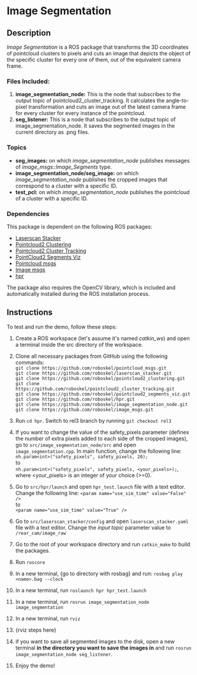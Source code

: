# Image Segmentation

## Description
*Image Segmentation* is a ROS package that transforms the 3D coordinates of pointcloud clusters to pixels and cuts an image that depicts the object of the specific cluster for every one of them, out of the equivalent camera frame.

### Files Included:
1. **image_segmentation_node:** This is the node that subscribes to the output topic of pointcloud2_cluster_tracking. It calculates the angle-to-pixel transformation and cuts an image out of the latest camera frame for every cluster for every instance of the pointcloud.
2. **seg_listener:** This is a node that subscribes to the output topic of image_segmentation_node. It saves the segmented images in the current directory as .png files.

### Topics
* **seg_images:** on which *image_segmentation_node* publishes messages of *image_msgs::Image_Segments* type.
* **image_segmentation_node/seg_image:** on which *image_segmentation_node* publishes the cropped images that correspond to a cluster with a specific ID.
* **test_pcl:** on which *image_segmentation_node* publishes the pointcloud of a cluster with a specific ID.

### Dependencies
This package is dependent on the following ROS packages:
* [Laserscan Stacker](https://github.com/roboskel/laserscan_stacker)
* [Pointcloud2 Clustering](https://github.com/roboskel/pointcloud2_clustering)
* [Pointcloud2 Cluster Tracking](https://github.com/roboskel/pointcloud2_cluster_tracking)
* [PointCloud2 Segments Viz](https://github.com/roboskel/pointcloud2_segments_viz)
* [Pointcloud msgs](https://github.com/roboskel/pointcloud_msgs)
* [Image msgs](https://github.com/roboskel/image_msgs)
* [hpr](https://github.com/roboskel/hpr/tree/rel3)

The package also requires the OpenCV library, which is included and automatically installed during the ROS installation process.

## Instructions
To test and run the demo, follow these steps:
1. Create a ROS workspace (let's assume it's named *catkin_ws*) and open a terminal inside the src directory of the workspace.
2. Clone all necessary packages from GitHub using the following commands:\
`git clone https://github.com/roboskel/pointcloud_msgs.git`\
 `git clone https://github.com/roboskel/laserscan_stacker.git`\
 `git clone https://github.com/roboskel/pointcloud2_clustering.git`\
 `git clone https://github.com/roboskel/pointcloud2_cluster_tracking.git`\
 `git clone https://github.com/roboskel/pointcloud2_segments_viz.git`\
 `git clone https://github.com/roboskel/hpr.git`\
 `git clone https://github.com/roboskel/image_segmentation_node.git`\
 `git clone https://github.com/roboskel/image_msgs.git`
 
3. Run `cd hpr`.  Switch to rel3 branch by running `git checkout rel3`
4. If you want to change the value of the safety_pixels parameter (defines the number of extra pixels added to each side of the cropped images), go to `src/image_segmentation_node/src` and open `image_segmentation.cpp`. In main function, change the following line:\
`nh.param<int>("safety_pixels", safety_pixels, 20);`\
to\
`nh.param<int>("safety_pixels", safety_pixels, <your_pixels>);`, where <your_pixels> is an integer of your choice (>=0).
5.  Go to `src/hpr/launch` and open `hpr_test.launch` file with a text editor. Change the following line:
`<param name="use_sim_time" value="False" />`\
to\
`<param name="use_sim_time" value="True" />`
6. Go to `src/laserscan_stacker/config` and open  `laserscan_stacker.yaml` file with a text editor. Change the *input topic* parameter value to `/rear_cam/image_raw`
7. Go to the root of your workspace directory and run `catkin_make` to build the packages.
8. Run `roscore`
9. In a new terminal, {go to directory with rosbag} and run: `rosbag play <name>.bag --clock`
10. In a new terminal, run `roslaunch hpr hpr_test.launch`
11. In a new terminal, run `rosrun image_segmentation_node image_segmentation`
12. In a new terminal, run `rviz`
13. {rviz steps here}
14. if you want to save all segmented images to the disk, open a new terminal **in the directory you want to save the images in** and run `rosrun image_segmentation_node seg_listener`.
15. Enjoy the demo!
